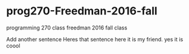 # prog270-Freedman-2016-fall

programming 270 class freedman 2016 fall class

Add another sentence
Heres that sentence
here it is my friend.
yes it is coool

